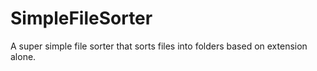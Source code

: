 # SimpleFileSorter
A super simple file sorter that sorts files into folders based on extension alone.
